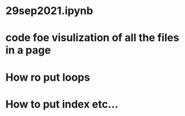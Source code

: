 # 29sep2021.ipynb
# code foe visulization of all the files in a page
# How ro put loops
# How to put index etc...
